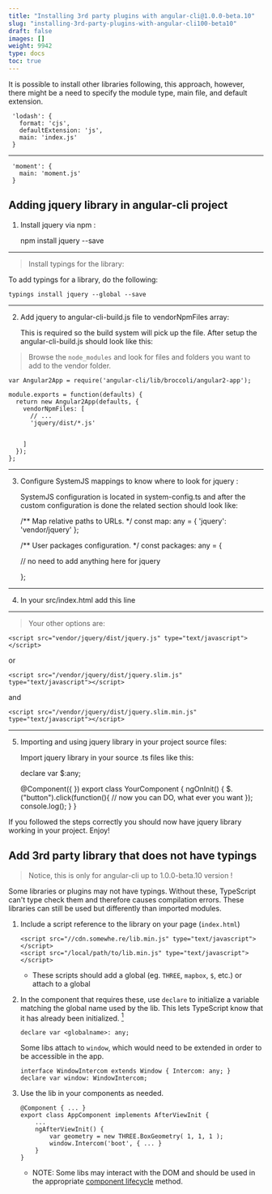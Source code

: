 ```yaml
---
title: "Installing 3rd party plugins with angular-cli@1.0.0-beta.10"
slug: "installing-3rd-party-plugins-with-angular-cli100-beta10"
draft: false
images: []
weight: 9942
type: docs
toc: true
---
```


It is possible to install other libraries following, this approach, however, there might be a need to specify the module type,  main file, and default extension. 


     'lodash': {
       format: 'cjs',
       defaultExtension: 'js',
       main: 'index.js'
     }

---


     'moment': {
       main: 'moment.js'
     }

## Adding jquery library in angular-cli project
1. Install jquery via npm :
  

     npm install jquery --save 


*****************************************************************************

>  Install typings for the library:

   To add typings for a library, do the following:

    typings install jquery --global --save


*******************************************************************************

2. Add jquery to angular-cli-build.js file to vendorNpmFiles array:

    This is required so the build system will pick up the file. After setup the angular-cli-build.js should look like this:


> Browse the `node_modules` and look for files and folders you want to add to the vendor folder.

    var Angular2App = require('angular-cli/lib/broccoli/angular2-app');
    
    module.exports = function(defaults) {
      return new Angular2App(defaults, {
        vendorNpmFiles: [
          // ...
          'jquery/dist/*.js'


        ]
      });
    };

****************************************************************************

3. Configure SystemJS mappings to know where to look for jquery :

    SystemJS configuration is located in system-config.ts and after the custom configuration is done the related section should look like:


    /** Map relative paths to URLs. */
    const map: any = {
      'jquery': 'vendor/jquery'
    };
    
    /** User packages configuration. */
    const packages: any = {
                
    // no need to add anything here for jquery

    };

***************************************************************************


4. In your src/index.html add this line


    <script src="vendor/jquery/dist/jquery.min.js" type="text/javascript"></script>

****************************************************************************


> Your other options are:

    <script src="vendor/jquery/dist/jquery.js" type="text/javascript"></script>
or 

    <script src="/vendor/jquery/dist/jquery.slim.js" type="text/javascript"></script>

and


    <script src="/vendor/jquery/dist/jquery.slim.min.js" type="text/javascript"></script>

*************************************************************************




5. Importing and using jquery library in your project source files:

    Import jquery library in your source .ts files like this:

 

    declare var $:any;
    
    @Component({
    })
    export class YourComponent {
      ngOnInit() {
        $.("button").click(function(){
           // now you can DO, what ever you want 
         });
         console.log();
      }
    }

If you followed the steps correctly you should now have jquery library working in your project. Enjoy!



## Add 3rd party library that does not have typings
> Notice, this is only for angular-cli up to 1.0.0-beta.10 version !

Some libraries or plugins may not have typings. Without these, TypeScript can't type check them and therefore causes compilation errors. These libraries can still be used but differently than imported modules.

1. Include a script reference to the library on your page (`index.html`)

       <script src="//cdn.somewhe.re/lib.min.js" type="text/javascript"></script>
       <script src="/local/path/to/lib.min.js" type="text/javascript"></script>
     
    - These scripts should add a global (eg. `THREE`, `mapbox`, `$`, etc.) or attach to a global

2. In the component that requires these, use `declare` to initialize a variable matching the global name used by the lib. This lets TypeScript know that it has already been initialized. [<sup>1</sup>](http://stackoverflow.com/a/13252853/2554793)

       declare var <globalname>: any;
    
    Some libs attach to `window`, which would need to be extended in order to be accessible in the app.

       interface WindowIntercom extends Window { Intercom: any; }
       declare var window: WindowIntercom;

3. Use the lib in your components as needed.

       @Component { ... }
       export class AppComponent implements AfterViewInit {
           ...
           ngAfterViewInit() {
               var geometry = new THREE.BoxGeometry( 1, 1, 1 );
               window.Intercom('boot', { ... }
           }
       }
    
    - NOTE: Some libs may interact with the DOM and should be used in the appropriate [component lifecycle](https://angular.io/docs/ts/latest/guide/lifecycle-hooks.html) method. 

